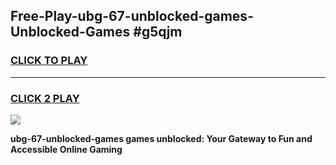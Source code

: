 
## Free-Play-ubg-67-unblocked-games-Unblocked-Games #g5qjm
<h3>
<a href="https://news.freeplayer.one?title=ubg-67-unblocked-games&ref=8M">CLICK TO PLAY</a></h3>
<hr>

<h3>
<a href="https://news.freeplayer.one?title=ubg-67-unblocked-games&ref=8M">CLICK 2 PLAY</a>
  
</h3>

<a href="https://news.freeplayer.one?title=ubg-67-unblocked-games&ref=8M"><img src="https://clearcache.store/games.png"></a>


**ubg-67-unblocked-games games unblocked: Your Gateway to Fun and Accessible Online Gaming**
